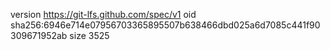 version https://git-lfs.github.com/spec/v1
oid sha256:6946e714e07956703365895507b638466dbd025a6d7085c441f90309671952ab
size 3525
